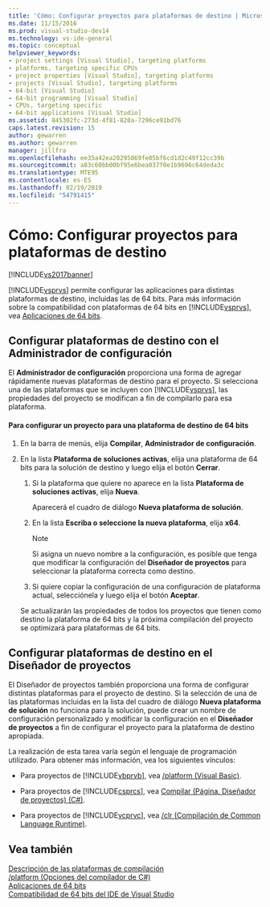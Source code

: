 ```yaml
---
title: 'Cómo: Configurar proyectos para plataformas de destino | Microsoft Docs'
ms.date: 11/15/2016
ms.prod: visual-studio-dev14
ms.technology: vs-ide-general
ms.topic: conceptual
helpviewer_keywords:
- project settings [Visual Studio], targeting platforms
- platforms, targeting specific CPUs
- project properties [Visual Studio], targeting platforms
- projects [Visual Studio], targeting platforms
- 64-bit [Visual Studio]
- 64-bit programming [Visual Studio]
- CPUs, targeting specific
- 64-bit applications [Visual Studio]
ms.assetid: 845302fc-273d-4f81-820a-7296ce91bd76
caps.latest.revision: 15
author: gewarren
ms.author: gewarren
manager: jillfra
ms.openlocfilehash: ee35a42ea28295869fe05bf6cd1d2c49f12cc39b
ms.sourcegitcommit: a83c60bb00bf95e6bea037f0e1b9696c64deda3c
ms.translationtype: MTE95
ms.contentlocale: es-ES
ms.lasthandoff: 02/19/2019
ms.locfileid: "54791415"
---
```

# <a name="how-to-configure-projects-to-target-platforms"></a>Cómo: Configurar proyectos para plataformas de destino
[!INCLUDE[vs2017banner](../includes/vs2017banner.md)]

[!INCLUDE[vsprvs](../includes/vsprvs-md.md)] permite configurar las aplicaciones para distintas plataformas de destino, incluidas las de 64 bits. Para más información sobre la compatibilidad con plataformas de 64 bits en [!INCLUDE[vsprvs](../includes/vsprvs-md.md)], vea [Aplicaciones de 64 bits](http://msdn.microsoft.com/library/fd4026bc-2c3d-4b27-86dc-ec5e96018181).  
  
## <a name="targeting-platforms-with-the-configuration-manager"></a>Configurar plataformas de destino con el Administrador de configuración  
 El **Administrador de configuración** proporciona una forma de agregar rápidamente nuevas plataformas de destino para el proyecto. Si selecciona una de las plataformas que se incluyen con [!INCLUDE[vsprvs](../includes/vsprvs-md.md)], las propiedades del proyecto se modifican a fin de compilarlo para esa plataforma.  
  
#### <a name="to-configure-a-project-to-target-a-64-bit-platform"></a>Para configurar un proyecto para una plataforma de destino de 64 bits  
  
1. En la barra de menús, elija **Compilar**, **Administrador de configuración**.  
  
2. En la lista **Plataforma de soluciones activas**, elija una plataforma de 64 bits para la solución de destino y luego elija el botón **Cerrar**.  
  
   1.  Si la plataforma que quiere no aparece en la lista **Plataforma de soluciones activas**, elija **Nueva**.  
  
        Aparecerá el cuadro de diálogo **Nueva plataforma de solución**.  
  
   2.  En la lista **Escriba o seleccione la nueva plataforma**, elija **x64**.  
  
       > [!NOTE]
       >  Si asigna un nuevo nombre a la configuración, es posible que tenga que modificar la configuración del **Diseñador de proyectos** para seleccionar la plataforma correcta como destino.  
  
   3.  Si quiere copiar la configuración de una configuración de plataforma actual, selecciónela y luego elija el botón **Aceptar**.  
  
   Se actualizarán las propiedades de todos los proyectos que tienen como destino la plataforma de 64 bits y la próxima compilación del proyecto se optimizará para plataformas de 64 bits.  
  
## <a name="targeting-platforms-in-the-project-designer"></a>Configurar plataformas de destino en el Diseñador de proyectos  
 El Diseñador de proyectos también proporciona una forma de configurar distintas plataformas para el proyecto de destino. Si la selección de una de las plataformas incluidas en la lista del cuadro de diálogo **Nueva plataforma de solución** no funciona para la solución, puede crear un nombre de configuración personalizado y modificar la configuración en el **Diseñador de proyectos** a fin de configurar el proyecto para la plataforma de destino apropiada.  
  
 La realización de esta tarea varía según el lenguaje de programación utilizado. Para obtener más información, vea los siguientes vínculos:  
  
-   Para proyectos de [!INCLUDE[vbprvb](../includes/vbprvb-md.md)], vea [/platform (Visual Basic)](http://msdn.microsoft.com/library/f9bc61e6-e854-4ae1-87b9-d6244de23fd1).  
  
-   Para proyectos de [!INCLUDE[csprcs](../includes/csprcs-md.md)], vea [Compilar (Página, Diseñador de proyectos) (C#)](../ide/reference/build-page-project-designer-csharp.md).  
  
-   Para proyectos de [!INCLUDE[vcprvc](../includes/vcprvc-md.md)], vea [/clr (Compilación de Common Language Runtime)](http://msdn.microsoft.com/library/fec5a8c0-40ec-484c-a213-8dec918c1d6c).  
  
## <a name="see-also"></a>Vea también  
 [Descripción de las plataformas de compilación](../ide/understanding-build-platforms.md)   
 [/platform (Opciones del compilador de C#)](http://msdn.microsoft.com/library/c290ff5e-47f4-4a85-9bb3-9c2525b0be04)   
 [Aplicaciones de 64 bits](http://msdn.microsoft.com/library/fd4026bc-2c3d-4b27-86dc-ec5e96018181)   
 [Compatibilidad de 64 bits del IDE de Visual Studio](../ide/visual-studio-ide-64-bit-support.md)
